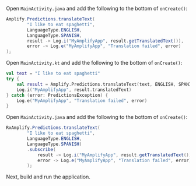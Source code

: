 <amplify-block-switcher>
<amplify-block name="Java">

Open `MainActivity.java` and add the following to the bottom of `onCreate()`:

```java
Amplify.Predictions.translateText(
        "I like to eat spaghetti",
        LanguageType.ENGLISH,
        LanguageType.SPANISH,
        result -> Log.i("MyAmplifyApp", result.getTranslatedText()),
        error -> Log.e("MyAmplifyApp", "Translation failed", error)
);
```

</amplify-block>
<amplify-block name="Kotlin">

Open `MainActivity.kt` and add the following to the bottom of `onCreate()`:

```kotlin
val text = "I like to eat spaghetti"
try {
    val result = Amplify.Predictions.translateText(text, ENGLISH, SPANISH)
    Log.i("MyAmplifyApp", result.translatedText) 
} catch (error: PredictionsException) {
    Log.e("MyAmplifyApp", "Translation failed", error) 
}
```

</amplify-block>
<amplify-block name="RxJava">

Open `MainActivity.java` and add the following to the bottom of `onCreate()`:

```java
RxAmplify.Predictions.translateText(
        "I like to eat spaghetti",
        LanguageType.ENGLISH,
        LanguageType.SPANISH)
        .subscribe(
            result -> Log.i("MyAmplifyApp", result.getTranslatedText()),
            error -> Log.e("MyAmplifyApp", "Translation failed", error)
        );
```

</amplify-block>
</amplify-block-switcher>

Next, build and run the application.

